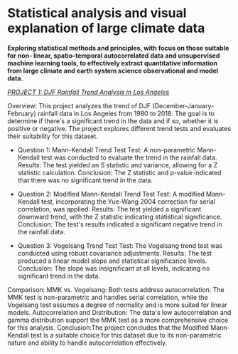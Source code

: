 # Statistical analysis and visual explanation of large climate data


**Exploring statistical methods and principles, with focus on those suitable for non- linear, spatio-temporal autocorrelated data and unsupervised machine learning tools, to effectively extract quantitative information from large climate and earth system science observational and model data.**

*[PROJECT 1: DJF Rainfall Trend Analysis in Los Angeles](https://github.com/didemch/Large_Data_Analysis/blob/main/MK%2C%20MMK%2C%20Vogelsang.ipynb)*

Overview: This project analyzes the trend of DJF (December-January-February) rainfall data in Los Angeles from 1980 to 2018. The goal is to determine if there's a significant trend in the data and if so, whether it is positive or negative. The project explores different trend tests and evaluates their suitability for this dataset.

- Question 1: Mann-Kendall Trend Test
Test: A non-parametric Mann-Kendall test was conducted to evaluate the trend in the rainfall data.
Results: The test yielded an S statistic and variance, allowing for a Z statistic calculation.
Conclusion: The Z statistic and p-value indicated that there was no significant trend in the data.

- Question 2: Modified Mann-Kendall Trend Test
Test: A modified Mann-Kendall test, incorporating the Yue-Wang 2004 correction for serial correlation, was applied.
Results: The test yielded a significant downward trend, with the Z statistic indicating statistical significance.
Conclusion: The test's results indicated a significant negative trend in the rainfall data.

- Question 3: Vogelsang Trend Test
Test: The Vogelsang trend test was conducted using robust covariance adjustments.
Results: The test produced a linear model slope and statistical significance levels.
Conclusion: The slope was insignificant at all levels, indicating no significant trend in the data.

Comparison: MMK vs. Vogelsang: Both tests address autocorrelation. The MMK test is non-parametric and handles serial correlation, while the Vogelsang test assumes a degree of normality and is more suited for linear models.
Autocorrelation and Distribution: The data's low autocorrelation and gamma distribution support the MMK test as a more comprehensive choice for this analysis.
Conclusion:The project concludes that the Modified Mann-Kendall test is a suitable choice for this dataset due to its non-parametric nature and ability to handle autocorrelation effectively.


